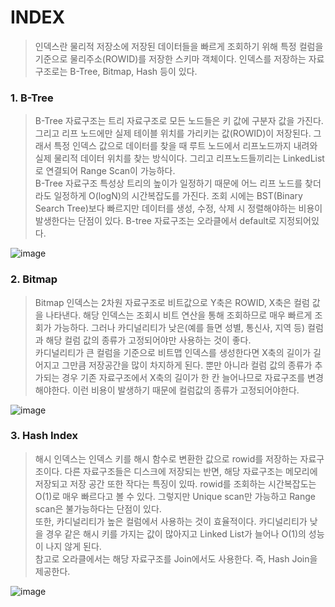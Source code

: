 # INDEX

> 인덱스란 물리적 저장소에 저장된 데이터들을 빠르게 조회하기 위해 특정 컬럼을 기준으로 물리주소(ROWID)를 저장한 스키마 객체이다. 인덱스를 저장하는 자료구조로는 B-Tree, Bitmap, Hash 등이 있다.

### 1. B-Tree

> B-Tree 자료구조는 트리 자료구조로 모든 노드들은 키 값에 구분자 값을 가진다. 그리고 리프 노드에만 실제 테이블 위치를 가리키는 값(ROWID)이 저장된다.
>  그래서 특정 인덱스 값으로 데이터를 찾을 때 루트 노드에서 리프노드까지 내려와 실제 물리적 데이터 위치를 찾는 방식이다. 그리고 리프노드들끼리는 LinkedList로 연결되어 Range Scan이 가능하다.    
>  B-Tree 자료구조 특성상 트리의 높이가 일정하기 때문에 어느 리프 노드를 찾더라도 일정하게 O(logN)의 시간복잡도를 가진다.
>  조회 시에는 BST(Binary Search Tree)보다 빠르지만 데이터를 생성, 수정, 삭제 시 정렬해야하는 비용이 발생한다는 단점이 있다. B-tree 자료구조는 오라클에서 default로 지정되어있다.

![image](https://user-images.githubusercontent.com/89891704/211573152-a89b8f7b-05bf-4225-a255-fbc51e2c568a.png)


### 2. Bitmap

> Bitmap 인덱스는 2차원 자료구조로 비트값으로 Y축은 ROWID, X축은 컬럼 값을 나타낸다. 해당 인덱스는 조회시 비트 연산을 통해 조회하므로 매우 빠르게 조회가 가능하다. 
> 그러나 카디널리티가 낮은(예를 들면 성별, 통신사, 지역 등) 컬럼과 해당 컬럼 값의 종류가 고정되어야만 사용하는 것이 좋다.   
> 카디널리티가 큰 컬럼을 기준으로 비트맵 인덱스를 생성한다면 X축의 길이가 길어지고 그만큼 저장공간을 많이 차지하게 된다. 
> 뿐만 아니라 컬럼 값의 종류가 추가되는 경우 기존 자료구조에서 X축의 길이가 한 칸 늘어나므로 자료구조를 변경해야한다. 이런 비용이 발생하기 때문에 컬럼값의 종류가 고정되어야한다. 

![image](https://user-images.githubusercontent.com/89891704/211579719-23218d0e-6be2-490b-a85f-a95fed0be06b.png)


### 3. Hash Index

> 해시 인덱스는 인덱스 키를 해시 함수로 변환한 값으로 rowid를 저장하는 자료구조이다. 다른 자료구조들은 디스크에 저장되는 반면, 해당 자료구조는 메모리에 저장되고 저장 공간 또한 작다는 특징이 있따.
> rowid를 조회하는 시간복잡도는 O(1)로 매우 빠르다고 볼 수 있다. 그렇지만 Unique scan만 가능하고 Range scan은 불가능하다는 단점이 있다.   
> 또한, 카디널리티가 높은 컬럼에서 사용하는 것이 효율적이다. 카디널리티가 낮을 경우 같은 해시 키를 가지는 값이 많아지고 Linked List가 늘어나 O(1)의 성능이 나지 않게 된다.   
> 참고로 오라클에서는 해당 자료구조를 Join에서도 사용한다. 즉, Hash Join을 제공한다.

![image](https://user-images.githubusercontent.com/89891704/211584364-a72db45b-3122-4c51-a10a-e862301d4ab5.png)
